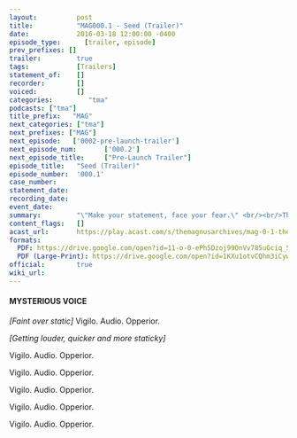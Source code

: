 ```yaml
---
layout:          post
title:           "MAG000.1 - Seed (Trailer)"
date:            2016-03-18 12:00:00 -0400
episode_type:      [trailer, episode]
prev_prefixes: []
trailer:         true
tags:            [Trailers]
statement_of:    []
recorder:        []
voiced:          []
categories:			"tma"
podcasts: ["tma"]
title_prefix:	"MAG"
next_categories: ["tma"]
next_prefixes: ["MAG"]
next_episode:   ['0002-pre-launch-trailer']
next_episode_num:		['000.2']
next_episode_title:		["Pre-Launch Trailer"]
episode_title:   "Seed (Trailer)"
episode_number:  '000.1'
case_number:     
statement_date:  
recording_date:  
event_date:      
summary:         "\"Make your statement, face your fear.\" <br/><br/>The Magnus Archives is a weekly horror fiction podcast released every Thursday featuring guest actors, short stories, serial plots and more. <br/><br/>Coming March 24th 2016."
content_flags:   []
acast_url:       https://play.acast.com/s/themagnusarchives/mag-0-1-the-magnus-archives-seed
formats: 
  PDF: https://drive.google.com/open?id=11-o-0-ePh5Dzoj99OnVv785uGciq_5R0
  PDF (Large-Print): https://drive.google.com/open?id=1KXu1otvCQhm3iCywMoCS7nKVz0ZS-yZx
official:        true
wiki_url:        
---
```


#### MYSTERIOUS VOICE

_[Faint over static]_ Vigilo. Audio. Opperior.

_[Getting louder, quicker and more staticky]_

Vigilo. Audio. Opperior. 

Vigilo. Audio. Opperior. 

Vigilo. Audio. Opperior. 

Vigilo. Audio. Opperior. 

Vigilo. Audio. Opperior.  